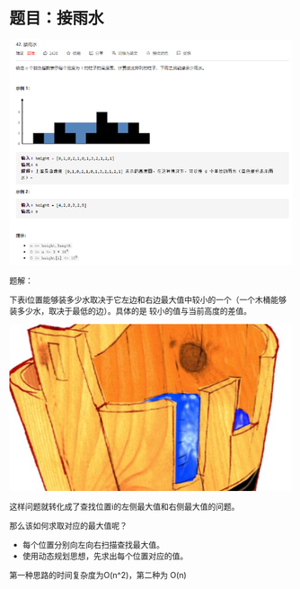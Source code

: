 # 题目：接雨水

![image-20210628190649672](官方题目描述.png)

题解：

下表i位置能够装多少水取决于它左边和右边最大值中较小的一个（一个木桶能够装多少水，取决于最低的边）。具体的是 较小的值与当前高度的差值。

![](木桶原理.png)

这样问题就转化成了查找位置i的左侧最大值和右侧最大值的问题。

那么该如何求取对应的最大值呢？

- 每个位置分别向左向右扫描查找最大值。
- 使用动态规划思想，先求出每个位置对应的值。

第一种思路的时间复杂度为O(n^2)，第二种为 O(n)